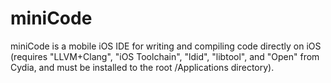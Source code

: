 miniCode
========

miniCode is a mobile iOS IDE for writing and compiling code directly on iOS (requires "LLVM+Clang", "iOS Toolchain", "ldid", "libtool", and "Open" from Cydia, and must be installed to the root /Applications directory).
